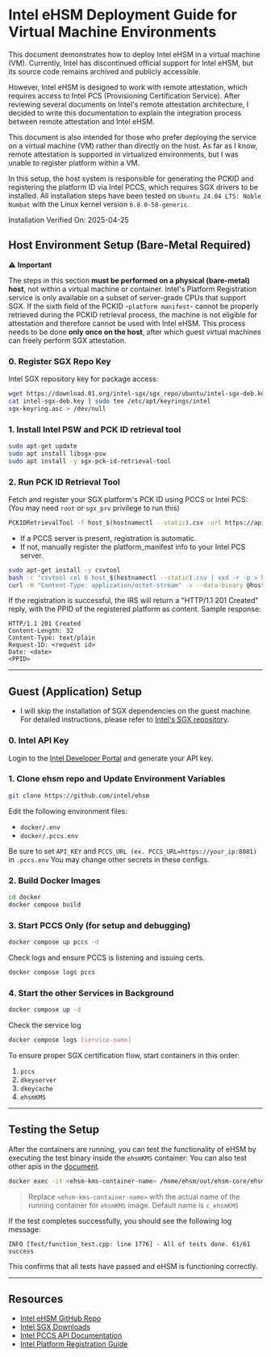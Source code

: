 # Intel eHSM Deployment Guide for Virtual Machine Environments
This document demonstrates how to deploy Intel eHSM in a virtual machine (VM).
Currently, Intel has discontinued official support for Intel eHSM, but its source code remains archived and publicly accessible.

However, Intel eHSM is designed to work with remote attestation, which requires access to Intel PCS (Provisioning Certification Service).
After reviewing several documents on Intel's remote attestation architecture, I decided to write this documentation to explain the integration process between remote attestation and Intel eHSM.

This document is also intended for those who prefer deploying the service on a virtual machine (VM) rather than directly on the host.
As far as I know, remote attestation is supported in virtualized environments, but I was unable to register platform within a VM.

In this setup, the host system is responsible for generating the PCKID and registering the platform ID via Intel PCCS, which requires SGX drivers to be installed.
All installation steps have been tested on `Ubuntu 24.04 LTS: Noble Numbat` with the Linux kernel version `6.8.0-58-generic`. 

Installation Verified On: 2025-04-25

## Host Environment Setup (Bare-Metal Required)

⚠️ **Important** 

The steps in this section **must be performed on a physical (bare-metal) host**, not within a virtual machine or container.
 Intel's Platform Registration service is only available on a subset of server-grade CPUs that support SGX.
If the sixth field of the PCKID -`platform manifest`- cannot be properly retrieved during the PCKID retrieval process, the machine is not eligible for attestation and therefore cannot be used with Intel eHSM. This process needs to be done **only once on the host**, after which guest virtual machines can freely perform SGX attestation.

### 0. Register SGX Repo Key
Intel SGX repository key for package access:

```bash
wget https://download.01.org/intel-sgx/sgx_repo/ubuntu/intel-sgx-deb.key 
cat intel-sgx-deb.key | sudo tee /etc/apt/keyrings/intel
sgx-keyring.asc > /dev/null
```

### 1. Install Intel PSW and PCK ID retrieval tool

```bash
sudo apt-get update
sudo apt install libsgx-psw
sudo apt install -y sgx-pck-id-retrieval-tool
```

### 2. Run PCK ID Retrieval Tool
 Fetch and register your SGX platform's PCK ID using PCCS or Intel PCS:
(You may need `root` or `sgx_prv` privilege to run this)
```bash
PCKIDRetrievalTool -f host_$(hostnamectl --static).csv -url https://api.trustedservices.intel.com/sgx/registration/v1/platform -use_secure_cert false
```
- If a PCCS server is present, registration is automatic.
- If not, manually register the platform_manifest info to your Intel PCS server.

```bash
sudo apt-get install -y csvtool
bash -c "csvtool col 6 host_$(hostnamectl --static).csv | xxd -r -p > host_$(hostnamectl --static)_pm.bin"
curl -H "Content-Type: application/octet-stream" -v --data-binary @host_$(hostnamectl --static)_pm.bin -X POST "https://api.trustedservices.intel.com/sgx/registration/v1/platform"
```

If the registration is successful, the IRS will return a "HTTP/1.1 201 Created" reply, with the PPID of the registered platform as content. 
Sample response:

```
HTTP/1.1 201 Created
Content-Length: 32
Content-Type: text/plain
Request-ID: <request id>
Date: <date>
<PPID>
```

---

## Guest (Application) Setup

* I will skip the installation of SGX dependencies on the guest machine. For detailed instructions, please refer to [Intel's SGX repository](https://github.com/intel/linux-sgx).

### 0. Intel API Key
Login to the [Intel Developer Portal](https://api.portal.trustedservices.intel.com/) and generate your API key.

### 1. Clone ehsm repo and Update Environment Variables

```bash
git clone https://github.com/intel/ehsm
```

Edit the following environment files:

- `docker/.env`
- `docker/.pccs.env`

Be sure to set `API_KEY` and `PCCS_URL (ex. PCCS_URL=https://your_ip:8081)` in `.pccs.env` You may change other secrets in these configs.


### 2. Build Docker Images

```bash
cd docker
docker compose build
```

### 3. Start PCCS Only (for setup and debugging)

```bash
docker compose up pccs -d
 ```

Check logs and ensure PCCS is listening and issuing certs.

```bash
docker compose logs pccs
```

### 4. Start the other Services in Background

```bash
docker compose up -d
```

Check the service log
```bash
docker compose logs [service-name]
```

To ensure proper SGX certification flow, start containers in this order:

1. `pccs`
2. `dkeyserver`
3. `dkeycache`
4. `ehsmKMS`

---

## Testing the Setup

After the containers are running, you can test the functionality of eHSM by executing the test binary inside the `ehsmKMS` container:
You can also test other apis in the [document](https://github.com/intel/ehsm/blob/main/docs/API_Reference.md).

```bash
docker exec -it <ehsm-kms-container-name> /home/ehsm/out/ehsm-core/ehsm_core_test
```

> Replace `<ehsm-kms-container-name>` with the actual name of the running container for `ehsmKMS` image. Default name is `c_ehsmKMS`

If the test completes successfully, you should see the following log message:
```text
INFO [Test/function_test.cpp: line 1776] - All of tests done. 61/61 success
```
This confirms that all tests have passed and eHSM is functioning correctly.


---

## Resources
- [Intel eHSM GitHub Repo](https://github.com/intel/ehsm/)
- [Intel SGX Downloads](https://download.01.org/intel-sgx/)
- [Intel PCCS API Documentation](https://api.portal.trustedservices.intel.com/)
- [Intel Platform Registration Guide](https://cc-enabling.trustedservices.intel.com/intel-tdx-enabling-guide/02/infrastructure_setup/#platform-registration)
